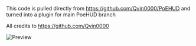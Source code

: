 This code is pulled directly from https://github.com/Qvin0000/PoEHUD and turned into a plugin for main PoeHUD branch

All credits to https://github.com/Qvin0000

![Preview](https://raw.githubusercontent.com/DetectiveSquirrel/PoeHUD-Developer/master/github-items/Preview1.PNG)